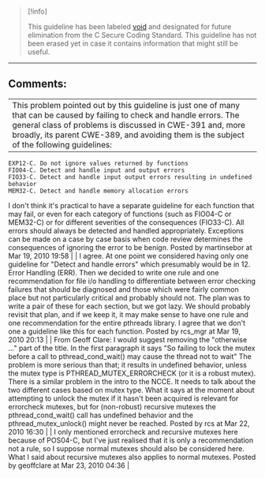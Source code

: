 > [!info]  
>
> This guideline has been labeled [void](https://wiki.sei.cmu.edu//confluence/label/seccode/void) and designated for future elimination from the C Secure Coding Standard. This guideline has not been erased yet in case it contains information that might still be useful.

------------------------------------------------------------------------
[](https://www.securecoding.cert.org/confluence/display/seccode/VOID+Ensure+array+offsets+properly+align+in+variable-sized+arrays+of+unions+and+structs?showChildren=false&showComments=false) [](https://www.securecoding.cert.org/confluence/display/seccode/99.+The+Void?showChildren=false&showComments=false) [](https://www.securecoding.cert.org/confluence/display/seccode/VOID+Ensure+that+source+and+destination+pointers+in+function+arguments+do+not+point+to+overlapping+objects?showChildren=false&showComments=false)
## Comments:

|  |
| ----|
| This problem pointed out by this guideline is just one of many that can be caused by failing to check and handle errors. The general class of problems is discussed in CWE-391 and, more broadly, its parent CWE-389, and avoiding them is the subject of the following guidelines:
    EXP12-C. Do not ignore values returned by functions
    FIO04-C. Detect and handle input and output errors
    FIO33-C. Detect and handle input output errors resulting in undefined behavior
    MEM32-C. Detect and handle memory allocation errors
I don't think it's practical to have a separate guideline for each function that may fail, or even for each category of functions (such as FIO04-C or MEM32-C) or for different severities of the consequences (FIO33-C). All errors should always be detected and handled appropriately. Exceptions can be made on a case by case basis when code review determines the consequences of ignoring the error to be benign.
                                        Posted by martinsebor at Mar 19, 2010 19:58
                                     |
| I agree.  At one point we considered having only one guideline for "Detect and handle errors" which presumably would be in 12. Error Handling (ERR).
Then we decided to write one rule and one recommendation for file i/o handling to differentiate between error checking failures that should be diagnosed and those which were fairly common place but not particularly critical and probably should not.
The plan was to write a pair of these for each section, but we got lazy.  We should probably revisit that plan, and if we keep it, it may make sense to have one rule and one recommendation for the entire pthreads library.  I agree that we don't one a guideline like this for each function.
                                        Posted by rcs_mgr at Mar 19, 2010 20:13
                                     |
| From Geoff Clare:
I would suggest removing the "otherwise ..." part of the title.
In the first paragraph it says
    "So failing to lock the mutex before a call to pthread_cond_wait()
    may cause the thread not to wait"
The problem is more serious than that; it results in undefined behavior, unless the mutex type is PTHREAD_MUTEX_ERRORCHECK (or it is a robust mutex).
There is a similar problem in the intro to the NCCE.  It needs to talk about the two different cases based on mutex type.  What it says at the moment about attempting to unlock the mutex if it hasn't been acquired is relevant for errorcheck mutexes, but for
(non-robust) recursive mutexes the pthread_cond_wait() call has undefined behavior and the pthread_mutex_unlock() might never be reached.
                                        Posted by rcs at Mar 22, 2010 16:30
                                     |
| I only mentioned errorcheck and recursive mutexes here because of POS04-C, but I've just realised that it is only a recommendation not a rule, so I suppose normal mutexes should also be considered here.  What I said about recursive mutexes also applies to normal mutexes.
                                        Posted by geoffclare at Mar 23, 2010 04:36
                                     |

